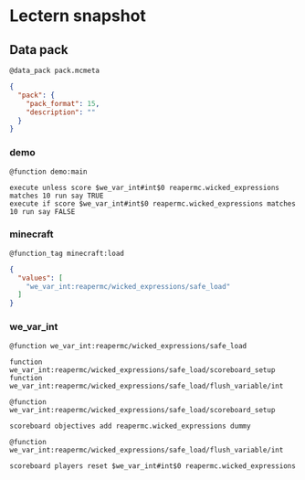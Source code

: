 # Lectern snapshot

## Data pack

`@data_pack pack.mcmeta`

```json
{
  "pack": {
    "pack_format": 15,
    "description": ""
  }
}
```

### demo

`@function demo:main`

```mcfunction
execute unless score $we_var_int#int$0 reapermc.wicked_expressions matches 10 run say TRUE
execute if score $we_var_int#int$0 reapermc.wicked_expressions matches 10 run say FALSE
```

### minecraft

`@function_tag minecraft:load`

```json
{
  "values": [
    "we_var_int:reapermc/wicked_expressions/safe_load"
  ]
}
```

### we_var_int

`@function we_var_int:reapermc/wicked_expressions/safe_load`

```mcfunction
function we_var_int:reapermc/wicked_expressions/safe_load/scoreboard_setup
function we_var_int:reapermc/wicked_expressions/safe_load/flush_variable/int
```

`@function we_var_int:reapermc/wicked_expressions/safe_load/scoreboard_setup`

```mcfunction
scoreboard objectives add reapermc.wicked_expressions dummy
```

`@function we_var_int:reapermc/wicked_expressions/safe_load/flush_variable/int`

```mcfunction
scoreboard players reset $we_var_int#int$0 reapermc.wicked_expressions
```
